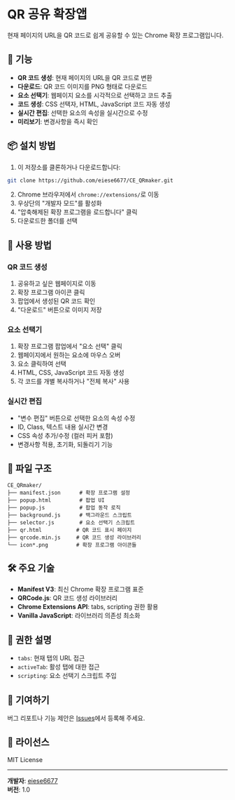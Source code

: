 # QR 공유 확장앱

현재 페이지의 URL을 QR 코드로 쉽게 공유할 수 있는 Chrome 확장 프로그램입니다.

## 🚀 기능

- **QR 코드 생성**: 현재 페이지의 URL을 QR 코드로 변환
- **다운로드**: QR 코드 이미지를 PNG 형태로 다운로드
- **요소 선택기**: 웹페이지 요소를 시각적으로 선택하고 코드 추출
- **코드 생성**: CSS 선택자, HTML, JavaScript 코드 자동 생성
- **실시간 편집**: 선택한 요소의 속성을 실시간으로 수정
- **미리보기**: 변경사항을 즉시 확인

## 📦 설치 방법

1. 이 저장소를 클론하거나 다운로드합니다:
```bash
git clone https://github.com/eiese6677/CE_QRmaker.git
```

2. Chrome 브라우저에서 `chrome://extensions/`로 이동
3. 우상단의 "개발자 모드"를 활성화
4. "압축해제된 확장 프로그램을 로드합니다" 클릭
5. 다운로드한 폴더를 선택

## 🔧 사용 방법

### QR 코드 생성
1. 공유하고 싶은 웹페이지로 이동
2. 확장 프로그램 아이콘 클릭
3. 팝업에서 생성된 QR 코드 확인
4. "다운로드" 버튼으로 이미지 저장

### 요소 선택기
1. 확장 프로그램 팝업에서 "요소 선택" 클릭
2. 웹페이지에서 원하는 요소에 마우스 오버
3. 요소 클릭하여 선택
4. HTML, CSS, JavaScript 코드 자동 생성
5. 각 코드를 개별 복사하거나 "전체 복사" 사용

### 실시간 편집
- "변수 편집" 버튼으로 선택한 요소의 속성 수정
- ID, Class, 텍스트 내용 실시간 변경
- CSS 속성 추가/수정 (컬러 피커 포함)
- 변경사항 적용, 초기화, 되돌리기 기능

## 📁 파일 구조

```
CE_QRmaker/
├── manifest.json      # 확장 프로그램 설정
├── popup.html         # 팝업 UI
├── popup.js           # 팝업 동작 로직
├── background.js      # 백그라운드 스크립트
├── selector.js        # 요소 선택기 스크립트
├── qr.html           # QR 코드 표시 페이지
├── qrcode.min.js     # QR 코드 생성 라이브러리
└── icon*.png         # 확장 프로그램 아이콘들
```

## 🛠️ 주요 기술

- **Manifest V3**: 최신 Chrome 확장 프로그램 표준
- **QRCode.js**: QR 코드 생성 라이브러리
- **Chrome Extensions API**: tabs, scripting 권한 활용
- **Vanilla JavaScript**: 라이브러리 의존성 최소화

## 🔐 권한 설명

- `tabs`: 현재 탭의 URL 접근
- `activeTab`: 활성 탭에 대한 접근
- `scripting`: 요소 선택기 스크립트 주입

## 🤝 기여하기

버그 리포트나 기능 제안은 [Issues](https://github.com/eiese6677/CE_QRmaker/issues)에서 등록해 주세요.

## 📄 라이선스

MIT License

---

**개발자**: [eiese6677](https://github.com/eiese6677)  
**버전**: 1.0
